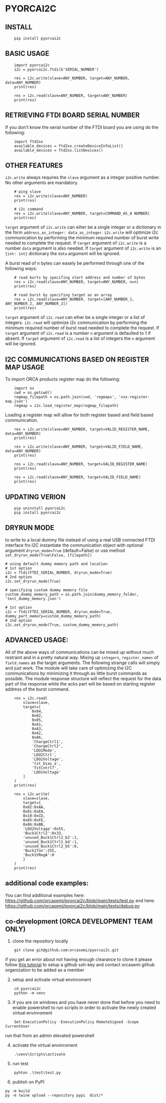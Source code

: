 # PYORCAI2C

## INSTALL
```
    pip install pyorcai2c
```

## BASIC USAGE
```
    import pyorcai2c
    i2c = pyorcai2c.ftdi(b'SERIAL_NUMBER')

    res = i2c.write(slave=ANY_NUMBER, target=ANY_NUMBER, data=ANY_NUMBER)
    print(res)

    res = i2c.read(slave=ANY_NUMBER, target=ANY_NUMBER)
    print(res)
```

## RETRIEVING FTDI BOARD SERIAL NUMBER
If you don't know the serial number of the FTDI board you are using do the following:
```
    import ftd2xx
    available_devices = ftd2xx.createDeviceInfoList()
    available_devices = ftd2xx.listDevices()
```

## OTHER FEATURES
`i2c.write` always requires the `slave` argument as a integer positive number. No other arguments are mandatory.
```
    # ping slave
    res = i2c.write(slave=ANY_NUMBER)
    print(res)

    # i2c command
    res = i2c.write(slave=ANY_NUMBER, target=COMMAND_AS_A NUMBER)
    print(res)
```

`target` argument of `i2c.write` can eiher be a single integer or a dictionary in the form `address_as_integer: data_as_integer`. `i2c.write` will optimize i2c communication by performing the minimum required number of burst write needed to complete the request.
If `target` argument of `i2c.write` is a number `data` argument is also needed. If `target` argument of `i2c.write` is an `{int: int}` dictionary the `data` argument will be ignored.

A burst read of n bytes can easely be performed through one of the following ways:
```
    # read burts by specifing start address and number of bytes
    res = i2c.read(slave=ANY_NUMBER, target=ANY_NUMBER, n=n)
    print(res)

    # read burst by specifing target as an array
    res = i2c.read(slave=ANY_NUMBER, target=[ANY_NUMBER_1, ANY_NUMBER_2, ANY_NUMBER_3])
    print(res)

```

`target` argument of `i2c.read` can eiher be a single integer or a list of integers. `i2c.read` will optimize i2c communication by performing the minimum required number of burst read needed to complete the request.
If `target` argument of `i2c.read` is a number `n` argument is defaulted to 1 if absent. If `target` argument of `i2c.read` is a list of integers the `n` argument will be ignored.

## I2C COMMUNICATIONS BASED ON REGISTER MAP USAGE
To import ORCA products register map do the following:
```
    import os
    cwd = os.getcwd()
    regmap_filepath = os.path.join(cwd, 'regmaps', 'xxx-register-map.json')
    regmap = i2c.load_register_map(regmap_filepath)
```

Loading a register map will allow for both register based and field based communication.

```
    res = i2c.write(slave=ANY_NUMBER, target=VALID_REGISTER_NAME, data=ANY_NUMBER)
    print(res)

    res = i2c.write(slave=ANY_NUMBER, target=VALID_FIELD_NAME, data=ANY_NUMBER)
    print(res)

    res = i2c.read(slave=ANY_NUMBER, target=VALID_REGISTER_NAME)
    print(res)

    res = i2c.read(slave=ANY_NUMBER, target=VALID_FIELD_NAME)
    print(res)
```

## UPDATING VERION
```
    pip uninstall pyorcai2c
    pip install pyorcai2c
```

## DRYRUN MODE
to write to a local dummy file instead of using a real USB connected FTDI interface fro I2C instantiate the communication object with optional argument `dryrun_mode=True` (default=False) or use method `set_dryrun_mode(True\False, [filepath])`

```
# using default dummy memory path and location
# 1st option
i2c = ftdi(FTDI_SERIAL_NUMBER, dryrun_mode=True)
# 2nd option
i2c.set_dryrun_mode(True)

# specifying custom dummy memory file
custom_dummy_memory_path = os.path.join(dummy_memory_folder, 'test_dummy_memory.json')

# 1st option
i2c = ftdi(FTDI_SERIAL_NUMBER, dryrun_mode=True, dummy_part_memory=custom_dummy_memory_path)
# 2nd option
i2c.set_dryrun_mode(True, custom_dummy_memory_path)

```

## ADVANCED USAGE:
All of the above ways of communications can be mixed up without much restraint and in a pretty natural way. Mixing up `integers`, `register_names` of `field_names` as the target arguments.
The following strange calls will simply and just work. The module will take care of optimizing the I2C communications by minimizing it through as little burst commands as possible. 
The module response structure will reflect the request for the data part of the response while the acks part will be based on starting register address of the burst command.

```
    res = i2c.read(
        slave=slave, 
        target=[
            0x04, 
            0x02, 
            0x05, 
            0xA1, 
            0xA3, 
            0xA2, 
            0x06, 
            'ChargeCtrl1', 
            'ChargeCtrl2', 
            'LDO1Mode', 
            'LDO2Ctrl', 
            'LDO2Voltage', 
            'tst_bias_a',
            'TstCntrl7',
            'LDO1Voltage'
        ]
    )
    print(res)

    res = i2c.write(
        slave=slave, 
        target={
        0x02:0xAA,
        0x01:0xEA,
        0x10:0xCD,
        0x05:0xFE,
        0x06:0xBB,
        'LDO2Voltage':0x55,
        'Buck1Ctrl2':0x33,
        'unused_Buck1Ctrl2_b2':1,
        'unused_Buck1Ctrl2_b4':1,
        'unused_Buck1Ctrl2_b5':0,
        'Buck1Ton':255,
        'Buck1VRegA':0
        }
    )
    print(res)
```

## additional code examples:
You can find additional examples
here: https://github.com/orcasemi/pyorcai2c/blob/main/tests/test.py
and here: https://github.com/orcasemi/pyorcai2c/blob/main/tests/debug.py

## co-development (ORCA DEVELOPMENT TEAM ONLY)
1. clone the repository locally
```
    git clone git@github.com:orcasemi/pyorcai2c.git
```
if you get an error about not having enough clearance to clone it please follow <a href="https://docs.github.com/en/authentication/connecting-to-github-with-ssh/generating-a-new-ssh-key-and-adding-it-to-the-ssh-agent">this tutorial</a> to setup a github ssh-key and contact orcasemi github organization to be added as a member 

2. setup and activate virtual envinroment
```
    cd pyorcai2c
    python -m venv
```

3. if you are on windows and you have never done that before you need to enable powershell to run scripts in order to activate the newly created virtual envinroment
```
    Set-ExecutionPolicy -ExecutionPolicy RemoteSigned -Scope CurrentUser
```
run that from an admin elevated powershell

4. activate the virtual envinroment
```
    .\venv\Scripts\activate 
```

5. run test
```
    pyhton .\test\test.py
```

6. publish on PyPI
```
py -m build
py -m twine upload --repository pypi  dist/*
```